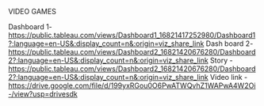 VIDEO GAMES

Dashboard 1- https://public.tableau.com/views/Dashboard1_16821417252980/Dashboard1?:language=en-US&:display_count=n&:origin=viz_share_link
Dash board 2- https://public.tableau.com/views/Dashboard2_16821420676280/Dashboard2?:language=en-US&:display_count=n&:origin=viz_share_link
Story -https://public.tableau.com/views/Dashboard2_16821420676280/Dashboard2?:language=en-US&:display_count=n&:origin=viz_share_link
Video link -https://drive.google.com/file/d/199yxRGou0O6PwATWQvhZ1WAPwA4W2Oi-/view?usp=drivesdk 
